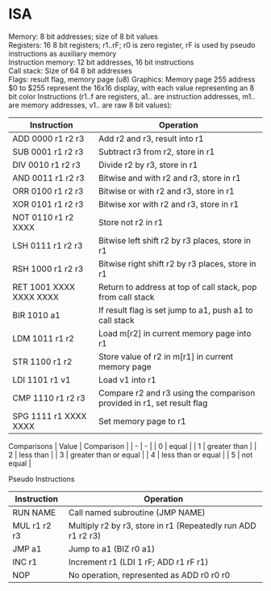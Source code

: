 # ISA  
Memory: 8 bit addresses; size of 8 bit values  
Registers: 16 8 bit registers; r1..rF; r0 is zero register, rF is used by pseudo instructions as auxiliary memory  
Instruction memory: 12 bit addresses, 16 bit instructions   
Call stack: Size of 64 8 bit addresses  
Flags: result flag, memory page (u8)
Graphics: Memory page 255 address $0 to $255 represent the 16x16 display, with each value representing an 8 bit color
Instructions (r1..f are registers, a1.. are instruction addresses, m1.. are memory addresses, v1.. are raw 8 bit values):  

| Instruction | Operation |
| ----------------------- | ----------------------------------------------------------- |
| ADD 0000 r1 r2 r3 | Add r2 and r3, result into r1 |
| SUB 0001 r1 r2 r3 | Subtract r3 from r2, store in r1 |
| DIV 0010 r1 r2 r3  | Divide r2 by r3, store in r1 |
| AND 0011 r1 r2 r3 | Bitwise and with r2 and r3, store in r1 |
| ORR 0100 r1 r2 r3 | Bitwise or with r2 and r3, store in r1 |
| XOR 0101 r1 r2 r3 | Bitwise xor with r2 and r3, store in r1 |
| NOT 0110 r1 r2 XXXX | Store not r2 in r1 |
| LSH 0111 r1 r2 r3 | Bitwise left shift r2 by r3 places, store in r1 |
| RSH 1000 r1 r2 r3 | Bitwise right shift r2 by r3 places, store in r1 |
| RET 1001 XXXX XXXX XXXX | Return to address at top of call stack, pop from call stack |
| BIR 1010 a1 | If result flag is set jump to a1, push a1 to call stack |
| LDM 1011 r1 r2 | Load m\[r2\] in current memory page into r1 |
| STR 1100 r1 r2 | Store value of r2 in m\[r1\] in current memory page |
| LDI 1101 r1 v1 | Load v1 into r1 |
| CMP 1110 r1 r2 r3 | Compare r2 and r3 using the comparison provided in r1, set result flag |
| SPG 1111 r1 XXXX XXXX | Set memory page to r1 |
  
Comparisons
| Value | Comparison |
| - | - |
| 0 | equal |
| 1 | greater than |
| 2 | less than |
| 3 | greater than or equal |
| 4 | less than or equal |
| 5 | not equal |

Pseudo Instructions  

| Instruction  | Operation                                                    |
| ------------ | ------------------------------------------------------------ |
| RUN NAME     | Call named subroutine (JMP NAME)                             |
| MUL r1 r2 r3 | Multiply r2 by r3, store in r1 (Repeatedly run ADD r1 r2 r3) |
| JMP a1       | Jump to a1 (BIZ r0 a1)                                       |
| INC r1       | Increment r1 (LDI 1 rF; ADD r1 rF r1)                        |
| NOP | No operation, represented as ADD r0 r0 r0 |
  

